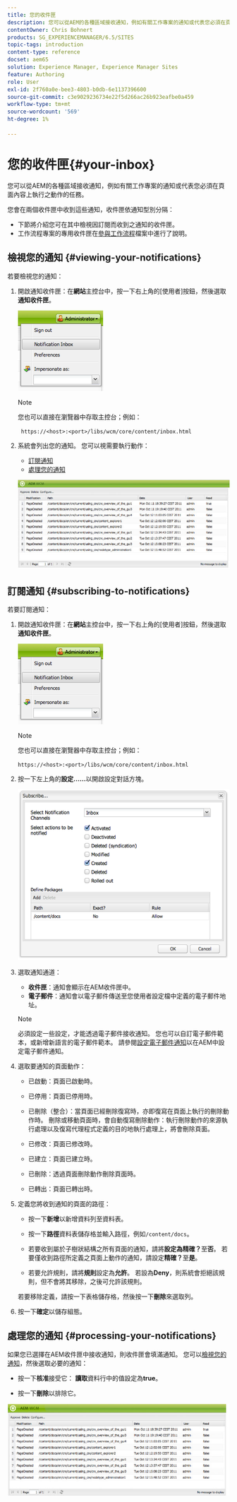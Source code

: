 ```yaml
---
title: 您的收件匣
description: 您可以從AEM的各種區域接收通知，例如有關工作專案的通知或代表您必須在頁面內容上執行之動作的任務。
contentOwner: Chris Bohnert
products: SG_EXPERIENCEMANAGER/6.5/SITES
topic-tags: introduction
content-type: reference
docset: aem65
solution: Experience Manager, Experience Manager Sites
feature: Authoring
role: User
exl-id: 2f760a0e-bee3-4803-b0db-6e1137396600
source-git-commit: c3e9029236734e22f5d266ac26b923eafbe0a459
workflow-type: tm+mt
source-wordcount: '569'
ht-degree: 1%

---
```


# 您的收件匣{#your-inbox}

您可以從AEM的各種區域接收通知，例如有關工作專案的通知或代表您必須在頁面內容上執行之動作的任務。

您會在兩個收件匣中收到這些通知，收件匣依通知型別分隔：

* 下節將介紹您可在其中檢視因訂閱而收到之通知的收件匣。
* 工作流程專案的專用收件匣在[參與工作流程](/help/sites-classic-ui-authoring/classic-workflows-participating.md)檔案中進行了說明。

## 檢視您的通知 {#viewing-your-notifications}

若要檢視您的通知：

1. 開啟通知收件匣：在&#x200B;**網站**&#x200B;主控台中，按一下右上角的[使用者]按鈕，然後選取&#x200B;**通知收件匣**。

   ![screen_shot_2012-02-08at105226am](assets/screen_shot_2012-02-08at105226am.png)

   >[!NOTE]
   >
   >您也可以直接在瀏覽器中存取主控台；例如：
   >
   >
   >` https://<host>:<port>/libs/wcm/core/content/inbox.html`

1. 系統會列出您的通知。 您可以視需要執行動作：

   * [訂閱通知](#subscribing-to-notifications)
   * [處理您的通知](#processing-your-notifications)

   ![chlimage_1-4](assets/chlimage_1-4.jpeg)

## 訂閱通知 {#subscribing-to-notifications}

若要訂閱通知：

1. 開啟通知收件匣：在&#x200B;**網站**&#x200B;主控台中，按一下右上角的[使用者]按鈕，然後選取&#x200B;**通知收件匣**。

   ![screen_shot_2012-02-08at105226am-1](assets/screen_shot_2012-02-08at105226am-1.png)

   >[!NOTE]
   >
   >您也可以直接在瀏覽器中存取主控台；例如：
   >
   >
   >`https://<host>:<port>/libs/wcm/core/content/inbox.html`

1. 按一下左上角的&#x200B;**設定……**&#x200B;以開啟設定對話方塊。

   ![screen_shot_2012-02-08at111056am](assets/screen_shot_2012-02-08at111056am.png)

1. 選取通知通道：

   * **收件匣**：通知會顯示在AEM收件匣中。
   * **電子郵件**：通知會以電子郵件傳送至您使用者設定檔中定義的電子郵件地址。

   >[!NOTE]
   >
   >必須設定一些設定，才能透過電子郵件接收通知。 您也可以自訂電子郵件範本，或新增新語言的電子郵件範本。 請參閱[設定電子郵件通知](/help/sites-administering/notification.md#configuringemailnotification)以在AEM中設定電子郵件通知。

1. 選取要通知的頁面動作：

   * 已啟動：頁面已啟動時。
   * 已停用：頁面已停用時。
   * 已刪除（整合）：當頁面已經刪除復寫時，亦即復寫在頁面上執行的刪除動作時。
刪除或移動頁面時，會自動復寫刪除動作：執行刪除動作的來源執行處理以及復寫代理程式定義的目的地執行處理上，將會刪除頁面。

   * 已修改：頁面已修改時。
   * 已建立：頁面已建立時。
   * 已刪除：透過頁面刪除動作刪除頁面時。
   * 已轉出：頁面已轉出時。

1. 定義您將收到通知的頁面的路徑：

   * 按一下&#x200B;**新增**&#x200B;以新增資料列至資料表。
   * 按一下&#x200B;**路徑**&#x200B;資料表儲存格並輸入路徑，例如`/content/docs`。

   * 若要收到屬於子樹狀結構之所有頁面的通知，請將&#x200B;**設定為精確？**&#x200B;至&#x200B;**否**。
若要僅收到路徑所定義之頁面上動作的通知，請設定**精確？**&#x200B;至&#x200B;**是**。

   * 若要允許規則，請將&#x200B;**規則**&#x200B;設定為&#x200B;**允許**。 若設為&#x200B;**Deny**，則系統會拒絕該規則，但不會將其移除，之後可允許該規則。

   若要移除定義，請按一下表格儲存格，然後按一下&#x200B;**刪除**&#x200B;來選取列。

1. 按一下&#x200B;**確定**&#x200B;以儲存組態。

## 處理您的通知 {#processing-your-notifications}

如果您已選擇在AEM收件匣中接收通知，則收件匣會填滿通知。 您可以[檢視您的通知](#viewing-your-notifications)，然後選取必要的通知：

* 按一下&#x200B;**核准**&#x200B;接受它： **讀取**&#x200B;資料行中的值設定為&#x200B;**true**。

* 按一下&#x200B;**刪除**&#x200B;以排除它。

![chlimage_1-5](assets/chlimage_1-5.jpeg)
